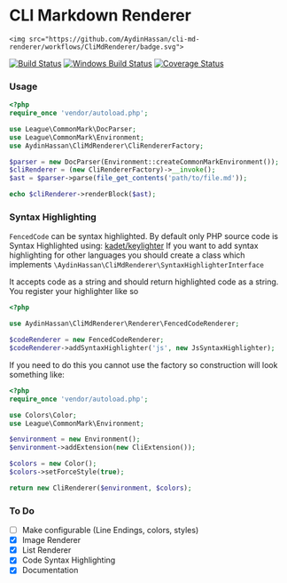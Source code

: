 CLI Markdown Renderer
===========
    <img src="https://github.com/AydinHassan/cli-md-renderer/workflows/CliMdRenderer/badge.svg">

[![Build Status](https://github.com/AydinHassan/cli-md-renderer/workflows/CliMdRenderer/badge.svg)](https://github.com/AydinHassan/cli-md-renderer/actions)
[![Windows Build Status](https://img.shields.io/appveyor/ci/AydinHassan/cli-md-renderer/master.svg?style=flat-square&label=Windows)](https://ci.appveyor.com/project/AydinHassan/cli-md-renderer)
[![Coverage Status](https://img.shields.io/codecov/c/github/AydinHassan/cli-md-renderer.svg?style=flat-square)](https://codecov.io/github/AydinHassan/cli-md-renderer)

### Usage

```php
<?php
require_once 'vendor/autoload.php';

use League\CommonMark\DocParser;
use League\CommonMark\Environment;
use AydinHassan\CliMdRenderer\CliRendererFactory;

$parser = new DocParser(Environment::createCommonMarkEnvironment());
$cliRenderer = (new CliRendererFactory)->__invoke();
$ast = $parser->parse(file_get_contents('path/to/file.md'));

echo $cliRenderer->renderBlock($ast);
```

### Syntax Highlighting

`FencedCode` can be syntax highlighted. By default only PHP source code is Syntax Highlighted using: [kadet/keylighter](https://github.com/kadet1090/KeyLighter)
If you want to add syntax highlighting for other languages you should create a class which implements `\AydinHassan\CliMdRenderer\SyntaxHighlighterInterface`

It accepts code as a string and should return highlighted code as a string. You register your highlighter like so

```php
<?php

use AydinHassan\CliMdRenderer\Renderer\FencedCodeRenderer;

$codeRenderer = new FencedCodeRenderer;
$codeRenderer->addSyntaxHighlighter('js', new JsSyntaxHighlighter);
```

If you need to do this you cannot use the factory so construction will look something like:

```php
<?php 
require_once 'vendor/autoload.php';

use Colors\Color;
use League\CommonMark\Environment;

$environment = new Environment();
$environment->addExtension(new CliExtension());

$colors = new Color();
$colors->setForceStyle(true);

return new CliRenderer($environment, $colors);
```


### To Do
- [ ] Make configurable (Line Endings, colors, styles)
- [x] Image Renderer
- [x] List Renderer
- [x] Code Syntax Highlighting
- [x] Documentation 
